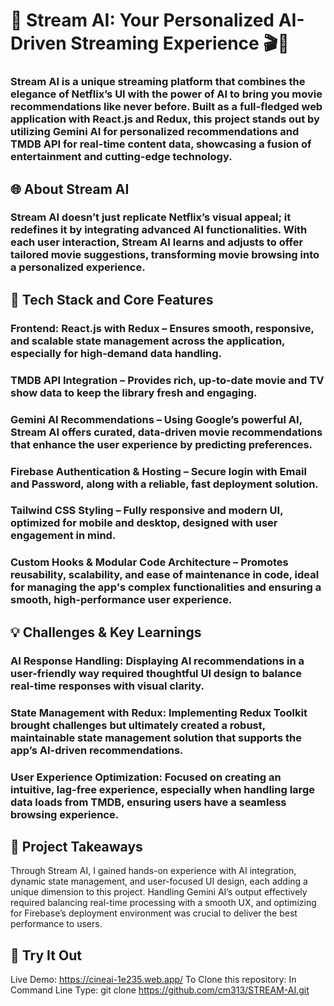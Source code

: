 # 🚀 Stream AI: Your Personalized AI-Driven Streaming Experience 🎬🤖
### Stream AI is a unique streaming platform that combines the elegance of Netflix’s UI with the power of AI to bring you movie recommendations like never before. Built as a full-fledged web application with React.js and Redux, this project stands out by utilizing Gemini AI for personalized recommendations and TMDB API for real-time content data, showcasing a fusion of entertainment and cutting-edge technology.

## 🌐 About Stream AI
### Stream AI doesn’t just replicate Netflix’s visual appeal; it redefines it by integrating advanced AI functionalities. With each user interaction, Stream AI learns and adjusts to offer tailored movie suggestions, transforming movie browsing into a personalized experience.

## 🔧 Tech Stack and Core Features
### Frontend: React.js with Redux – Ensures smooth, responsive, and scalable state management across the application, especially for high-demand data handling.
### TMDB API Integration – Provides rich, up-to-date movie and TV show data to keep the library fresh and engaging.
### Gemini AI Recommendations – Using Google’s powerful AI, Stream AI offers curated, data-driven movie recommendations that enhance the user experience by predicting preferences.
### Firebase Authentication & Hosting – Secure login with Email and Password, along with a reliable, fast deployment solution.
### Tailwind CSS Styling – Fully responsive and modern UI, optimized for mobile and desktop, designed with user engagement in mind.
### Custom Hooks & Modular Code Architecture – Promotes reusability, scalability, and ease of maintenance in code, ideal for managing the app's complex functionalities and ensuring a smooth, high-performance user experience.

## 💡 Challenges & Key Learnings
### AI Response Handling: Displaying AI recommendations in a user-friendly way required thoughtful UI design to balance real-time responses with visual clarity.
### State Management with Redux: Implementing Redux Toolkit brought challenges but ultimately created a robust, maintainable state management solution that supports the app’s AI-driven recommendations.
### User Experience Optimization: Focused on creating an intuitive, lag-free experience, especially when handling large data loads from TMDB, ensuring users have a seamless browsing experience.

## 🚀 Project Takeaways
Through Stream AI, I gained hands-on experience with AI integration, dynamic state management, and user-focused UI design, each adding a unique dimension to this project. Handling Gemini AI’s output effectively required balancing real-time processing with a smooth UX, and optimizing for Firebase’s deployment environment was crucial to deliver the best performance to users.

## 🔗 Try It Out
Live Demo: https://cineai-1e235.web.app/
To Clone this repository: In Command Line Type: git clone https://github.com/cm313/STREAM-AI.git


